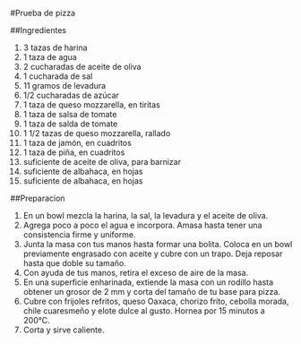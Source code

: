 #Prueba de pizza

##Ingredientes

1. 3 tazas de harina
2. 1 taza de agua
3. 2 cucharadas de aceite de oliva
4. 1 cucharada de sal
5. 11 gramos de levadura
6. 1/2 cucharadas de azúcar
7. 1 taza de queso mozzarella, en tiritas
8. 1 taza de salsa de tomate
9. 1 taza de salda de tomate
9. 1 1/2 tazas de queso mozzarella, rallado
10. 1 taza de jamón, en cuadritos
11. 1 taza de piña, en cuadritos
12. suficiente de aceite de oliva, para barnizar
13. suficiente de albahaca, en hojas
13. suficiente de albahaca, en hojas

##Preparacion

1. En un bowl mezcla la harina, la sal, la levadura y el aceite de oliva. 
2. Agrega poco a poco el agua e incorpora. Amasa hasta tener una consistencia firme y uniforme.
3. Junta la masa con tus manos hasta formar una bolita. Coloca en un bowl previamente engrasado con aceite y cubre con un trapo. Deja reposar hasta que doble su tamaño.
4. Con ayuda de tus manos, retira el exceso de aire de la masa. 
5. En una superficie enharinada, extiende la masa con un rodillo hasta obtener un grosor de 2 mm y corta del tamaño de tu base para pizza.
6. Cubre con frijoles refritos, queso Oaxaca, chorizo frito, cebolla morada, chile cuaresmeño y elote dulce al gusto. Hornea por 15 minutos a 200°C.
7. Corta y sirve caliente.

